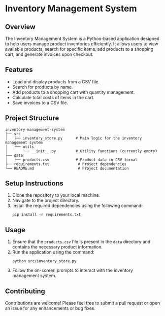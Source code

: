 # Inventory Management System

## Overview
The Inventory Management System is a Python-based application designed to help users manage product inventories efficiently. It allows users to view available products, search for specific items, add products to a shopping cart, and generate invoices upon checkout.

## Features
- Load and display products from a CSV file.
- Search for products by name.
- Add products to a shopping cart with quantity management.
- Calculate total costs of items in the cart.
- Save invoices to a CSV file.

## Project Structure
```
inventory-management-system
├── src
│   ├── inventory_store.py      # Main logic for the inventory management system
│   └── utils
│       └── __init__.py         # Utility functions (currently empty)
├── data
│   └── products.csv            # Product data in CSV format
├── requirements.txt             # Project dependencies
└── README.md                    # Project documentation
```

## Setup Instructions
1. Clone the repository to your local machine.
2. Navigate to the project directory.
3. Install the required dependencies using the following command:
   ```
   pip install -r requirements.txt
   ```

## Usage
1. Ensure that the `products.csv` file is present in the `data` directory and contains the necessary product information.
2. Run the application using the command:
   ```
   python src/inventory_store.py
   ```
3. Follow the on-screen prompts to interact with the inventory management system.

## Contributing
Contributions are welcome! Please feel free to submit a pull request or open an issue for any enhancements or bug fixes.


